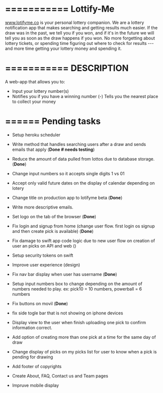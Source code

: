 
===========
Lottify-Me
===========

www.lotifyme.co is your personal lottery companion.   We are a lottery notification app that makes searching and getting results much easier. If the draw was in the past, we tell you if you won, and if it's in the future we will tell you as soon as the draw happens if you won.  No more forgetting about lottery tickets, or spending time figuring out where to check for results --- and more time getting your lottery money and spending it.

===========
DESCRIPTION
===========

A web-app that allows you to:

 -  Input your lottery number(s)
 -  Notifies you if you have a winning number
(-) Tells you the nearest place to collect your money

======
Pending tasks
======

 -  Setup heroku scheduler

 -  Write method that handles searching users after a draw and sends emails that apply (**Done # needs testing**)

 -  Reduce the amount of data pulled from lottos due to database storage. (**Done**)

 -  Change input numbers so it accepts single digits 1 vs 01

 -  Accept only valid future dates on the display of calendar depending on lotery

 -  Change title on production app to lotifyme beta (**Done**)

 -  Write more descriptive emails.

 -  Set logo on the tab of the browser (**Done**)

 -  Fix login and signup from home (change user flow. first login os signup and then create pick is available) (**Done**) 
 -  Fix damage to swift app code logic due to new user flow on creation of user an picks on API and web ()

 -  Setup security tokens on swift

 -  Improve user experience (design)

 -  Fix nav bar display when user has username (**Done**)

 -  Setup input numbers box to change depending on the amount of numbers needed to play. ex: pick10 = 10 numbers, powerball = 6 numbers
 
 -  Fix buttons on movil (**Done**)
 
 - fix side togle bar that is not showing on iphone devices  
 
 - Display view to the user when finish uploading one pick to confirm information correct.
 
 - Add option of creating more than one pick at a time for the same day of draw
 
 - Change display of picks on my picks list for user to know when a pick is pending for drawing
 
 - Add footer of copyrights
 
 - Create About, FAQ, Contact us and Team pages 
 
 - Impruve mobile display
